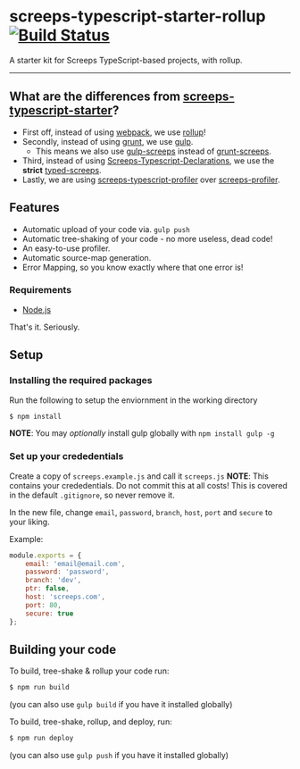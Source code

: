 # screeps-typescript-starter-rollup [![Build Status](https://travis-ci.org/lurr/screeps-typescript-starter-rollup.svg?branch=master)](https://travis-ci.org/lurr/screeps-typescript-starter-rollup)
A starter kit for Screeps TypeScript-based projects, with rollup.

-----

## What are the differences from [screeps-typescript-starter](https://github.com/screepers/screeps-typescript-starter)?
- First off, instead of using [webpack](https://webpack.js.org/), we use [rollup](https://rollupjs.org/)!
- Secondly, instead of using [grunt](https://gruntjs.com/), we use [gulp](https://gulpjs.com/).
  - This means we also use [gulp-screeps](https://www.npmjs.com/package/gulp-screeps) instead of [grunt-screeps](https://www.npmjs.com/package/grunt-screeps).
- Third, instead of using [Screeps-Typescript-Declarations](https://github.com/screepers/Screeps-Typescript-Declarations), we use the **strict** [typed-screeps](https://github.com/screepers/typed-screeps).
- Lastly, we are using [screeps-typescript-profiler](https://github.com/screepers/screeps-typescript-profiler) over [screeps-profiler](https://github.com/screepers/screeps-profiler).

## Features
- Automatic upload of your code via. `gulp push`
- Automatic tree-shaking of your code - no more useless, dead code!
- An easy-to-use profiler.
- Automatic source-map generation.
- Error Mapping, so you know exactly where that one error is!

### Requirements

* [Node.js](https://nodejs.org/en/)

That's it. Seriously.

## Setup


### Installing the required packages

Run the following to setup the enviornment in the working directory

```bash
$ npm install
```
**NOTE**: You may *optionally* install gulp globally with `npm install gulp -g`

### Set up your crededentials

Create a copy of `screeps.example.js` and call it `screeps.js`
**NOTE**: This contains your crededentials. Do not commit this at all costs! This is covered in the default `.gitignore`, so never remove it.

In the new file, change `email`, `password`, `branch`, `host`, `port` and `secure` to your liking.

Example:
```js
module.exports = {
    email: 'email@email.com',
    password: 'password',
    branch: 'dev',
    ptr: false,
    host: 'screeps.com',
    port: 80,
    secure: true
};
```

## Building your code

To build, tree-shake & rollup your code run:
```bash
$ npm run build
```
(you can also use `gulp build` if you have it installed globally)


To build, tree-shake, rollup, and deploy, run:
```bash
$ npm run deploy
```
(you can also use `gulp push` if you have it installed globally)
